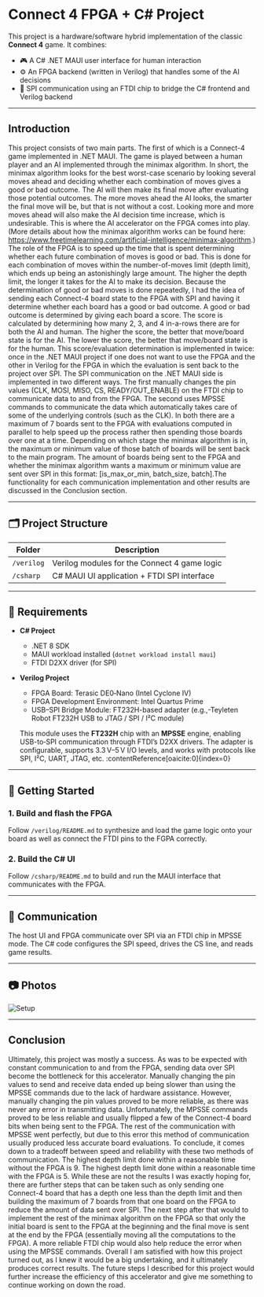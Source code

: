 # Connect 4 FPGA + C# Project

This project is a hardware/software hybrid implementation of the classic **Connect 4** game. It combines:

- 🎮 A C# .NET MAUI user interface for human interaction
- ⚙️ An FPGA backend (written in Verilog) that handles some of the AI decisions
- 🔗 SPI communication using an FTDI chip to bridge the C# frontend and Verilog backend

---

## Introduction

This project consists of two main parts. The first of which is a Connect-4 game implemented in .NET MAUI. The game is played between a human player and an AI implemented through the minimax algorithm. In short, the minimax algorithm looks for the best worst-case scenario by looking several moves ahead and deciding whether each combination of moves gives a good or bad outcome. The AI will then make its final move after evaluating those potential outcomes. The more moves ahead the AI looks, the smarter the final move will be, but that is not without a cost. Looking more and more moves ahead will also make the AI decision time increase, which is undesirable. This is where the AI accelerator on the FPGA comes into play. (More details about how the minimax algorithm works can be found here: https://www.freetimelearning.com/artificial-intelligence/minimax-algorithm.)
The role of the FPGA is to speed up the time that is spent determining whether each future combination of moves is good or bad. This is done for each combination of moves within the number-of-moves limit (depth limit), which ends up being an astonishingly large amount. The higher the depth limit, the longer it takes for the AI to make its decision. Because the determination of good or bad moves is done repeatedly, I had the idea of sending each Connect-4 board state to the FPGA with SPI and having it determine whether each board has a good or bad outcome. A good or bad outcome is determined by giving each board a score. The score is calculated by determining how many 2, 3, and 4 in-a-rows there are for both the AI and human. The higher the score, the better that move/board state is for the AI. The lower the score, the better that move/board state is for the human. This score/evaluation determination is implemented in twice: once in the .NET MAUI project if one does not want to use the FPGA and the other in Verilog for the FPGA in which the evaluation is sent back to the project over SPI. The SPI communication on the .NET MAUI side is implemented in two different ways. The first manually changes the pin values (CLK, MOSI, MISO, CS, READY/OUT_ENABLE) on the FTDI chip to communicate data to and from the FPGA. The second uses MPSSE commands to communicate the data which automatically takes care of some of the underlying controls (such as the CLK). In both there are a maximum of 7 boards sent to the FPGA with evaluations computed in parallel to help speed up the process rather then spending those boards over one at a time. Depending on which stage the minimax algorithm is in, the maximum or minimum value of those batch of boards will be sent back to the main program. The amount of boards being sent to the FPGA and whether the minimax algorithm wants a maximum or minimum value are sent over SPI in this format: [is_max_or_min, batch_size, batch].The functionality for each communication implementation and other results are discussed in the Conclusion section.

---

## 🗂 Project Structure

| Folder     | Description                                  |
|------------|----------------------------------------------|
| `/verilog` | Verilog modules for the Connect 4 game logic |
| `/csharp`  | C# MAUI UI application + FTDI SPI interface  |

---

## 🔧 Requirements

- **C# Project**
  - .NET 8 SDK
  - MAUI workload installed (`dotnet workload install maui`)
  - FTDI D2XX driver (for SPI)

- **Verilog Project**
  - FPGA Board: Terasic DE0‑Nano (Intel Cyclone IV)
  - FPGA Development Environment: Intel Quartus Prime
  - USB–SPI Bridge Module: FT232H-based adapter (e.g.,-Teyleten Robot FT232H USB to JTAG / SPI / I²C module)

  This module uses the **FT232H** chip with an **MPSSE** engine, enabling USB-to‑SPI communication through FTDI’s D2XX drivers. The adapter is configurable, supports 3.3 V–5 V I/O levels, and works with protocols like SPI, I²C, UART, JTAG, etc. :contentReference[oaicite:0]{index=0}

---

## 🚀 Getting Started

### 1. Build and flash the FPGA
Follow `/verilog/README.md` to synthesize and load the game logic onto your board as well as connect the FTDI pins to the FGPA correctly.

### 2. Build the C# UI
Follow `/csharp/README.md` to build and run the MAUI interface that communicates with the FPGA.

---

## 📡 Communication

The host UI and FPGA communicate over SPI via an FTDI chip in MPSSE mode. The C# code configures the SPI speed, drives the CS line, and reads game results.

---

## 📷 Photos

![Setup](image.jpg)

---

## Conclusion

Ultimately, this project was mostly a success. As was to be expected with constant communication to and from the FPGA, sending data over SPI become the bottleneck for this accelerator. Manually changing the pin values to send and receive data ended up being slower than using the MPSSE commands due to the lack of hardware assistance. However, manually changing the pin values proved to be more reliable, as there was never any error in transmitting data. Unfortunately, the MPSSE commands proved to be less reliable and usually flipped a few of the Connect-4 board bits when being sent to the FPGA. The rest of the communication with MPSSE went perfectly, but due to this error this method of communication usually produced less accurate board evaluations. To conclude, it comes down to a tradeoff between speed and reliability with these two methods of communication. The highest depth limit done within a reasonable time without the FPGA is 9. The highest depth limit done within a reasonable time with the FPGA is 5. While these are not the results I was exactly hoping for, there are further steps that can be taken such as only sending one Connect-4 board that has a depth one less than the depth limit and then building the maximum of 7 boards from that one board on the FPGA to reduce the amount of data sent over SPI. The next step after that would to implement the rest of the minimax algorithm on the FPGA so that only the initial board is sent to the FPGA at the beginning and the final move is sent at the end by the FPGA (essentially moving all the computations to the FPGA). A more reliable FTDI chip would also help reduce the error when using the MPSSE commands. Overall I am satisfied with how this project turned out, as I knew it would be a big undertaking, and it ultimately produces correct results. The future steps I described for this project would further increase the efficiency of this accelerator and give me something to continue working on down the road.